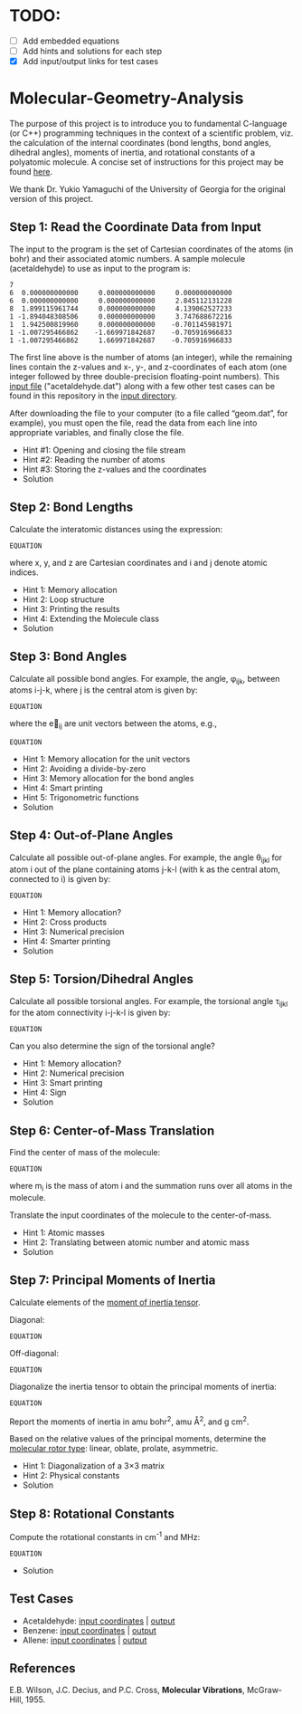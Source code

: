 # TODO:
- [ ] Add embedded equations
- [ ] Add hints and solutions for each step
- [x] Add input/output links for test cases

# Molecular-Geometry-Analysis
The purpose of this project is to introduce you to fundamental C-language (or C++) programming techniques in the context of a scientific problem, viz. the calculation of the internal coordinates (bond lengths, bond angles, dihedral angles), moments of inertia, and rotational constants of a polyatomic molecule. A concise set of instructions for this project may be found [here](https://github.com/CrawfordGroup/ProgrammingProjects/blob/master/Project%2301/project1-instructions.pdf).

We thank Dr. Yukio Yamaguchi of the University of Georgia for the original version of this project.

## Step 1: Read the Coordinate Data from Input
The input to the program is the set of Cartesian coordinates of the atoms (in bohr) and their associated atomic numbers. A sample molecule (acetaldehyde) to use as input to the program is:

    7
    6  0.000000000000     0.000000000000     0.000000000000
    6  0.000000000000     0.000000000000     2.845112131228
    8  1.899115961744     0.000000000000     4.139062527233
    1 -1.894048308506     0.000000000000     3.747688672216
    1  1.942500819960     0.000000000000    -0.701145981971
    1 -1.007295466862    -1.669971842687    -0.705916966833
    1 -1.007295466862     1.669971842687    -0.705916966833
    
The first line above is the number of atoms (an integer), while the remaining lines contain the z-values and x-, y-, and z-coordinates of each atom (one integer followed by three double-precision floating-point numbers). This [input file](https://github.com/CrawfordGroup/ProgrammingProjects/blob/master/Project%2301/input/acetaldehyde.dat) ("acetaldehyde.dat") along with a few other test cases can be found in this repository in the [input directory](https://github.com/CrawfordGroup/ProgrammingProjects/tree/master/Project%2301/input).

After downloading the file to your computer (to a file called “geom.dat”, for example), you must open the file, read the data from each line into appropriate variables, and finally close the file.

- Hint #1: Opening and closing the file stream
- Hint #2: Reading the number of atoms
- Hint #3: Storing the z-values and the coordinates
- Solution

## Step 2: Bond Lengths
Calculate the interatomic distances using the expression:

```
EQUATION
```

where x, y, and z are Cartesian coordinates and i and j denote atomic indices.

- Hint 1: Memory allocation
- Hint 2: Loop structure
- Hint 3: Printing the results
- Hint 4: Extending the Molecule class
- Solution

## Step 3: Bond Angles
Calculate all possible bond angles. For example, the angle, &phi;<sub>ijk</sub>, between atoms i-j-k, where j is the central atom is given by:

```
EQUATION
```

where the e&#8407;<sub>ij</sub> are unit vectors between the atoms, e.g.,

```
EQUATION
```

- Hint 1: Memory allocation for the unit vectors
- Hint 2: Avoiding a divide-by-zero
- Hint 3: Memory allocation for the bond angles
- Hint 4: Smart printing
- Hint 5: Trigonometric functions
- Solution

## Step 4: Out-of-Plane Angles
Calculate all possible out-of-plane angles. For example, the angle &theta;<sub>ijkl</sub> for atom i out of the plane containing atoms j-k-l (with k as the central atom, connected to i) is given by:

```
EQUATION
```

- Hint 1: Memory allocation?
- Hint 2: Cross products
- Hint 3: Numerical precision
- Hint 4: Smarter printing
- Solution

## Step 5: Torsion/Dihedral Angles
Calculate all possible torsional angles. For example, the torsional angle &tau;<sub>ijkl</sub> for the atom connectivity i-j-k-l is given by:

```
EQUATION
```

Can you also determine the sign of the torsional angle?

- Hint 1: Memory allocation?
- Hint 2: Numerical precision
- Hint 3: Smart printing
- Hint 4: Sign
- Solution

## Step 6: Center-of-Mass Translation
Find the center of mass of the molecule:

```
EQUATION
```

where m<sub>i</sub> is the mass of atom i and the summation runs over all atoms in the molecule.

Translate the input coordinates of the molecule to the center-of-mass.

- Hint 1: Atomic masses
- Hint 2: Translating between atomic number and atomic mass
- Solution

## Step 7: Principal Moments of Inertia
Calculate elements of the [moment of inertia tensor](http://en.wikipedia.org/wiki/Moment_of_inertia_tensor).

Diagonal:
```
EQUATION
```

Off-diagonal:
```
EQUATION
```

Diagonalize the inertia tensor to obtain the principal moments of inertia:
```
EQUATION
```

Report the moments of inertia in amu bohr<sup>2</sup>, amu &#8491;<sup>2</sup>, and g cm<sup>2</sup>.

Based on the relative values of the principal moments, determine the [molecular rotor type](http://en.wikipedia.org/wiki/Rotational_spectroscopy): linear, oblate, prolate, asymmetric.

- Hint 1: Diagonalization of a 3×3 matrix
- Hint 2: Physical constants
- Solution

## Step 8: Rotational Constants
Compute the rotational constants in cm<sup>-1</sup> and MHz:

```
EQUATION
```

- Solution


## Test Cases
- Acetaldehyde: [input coordinates](https://github.com/CrawfordGroup/ProgrammingProjects/blob/master/Project%2301/input/acetaldehyde.dat) | [output](https://github.com/CrawfordGroup/ProgrammingProjects/blob/master/Project%2301/output/acetaldehyde_out.txt)
- Benzene: [input coordinates](https://github.com/CrawfordGroup/ProgrammingProjects/blob/master/Project%2301/input/benzene.dat) | [output](https://github.com/CrawfordGroup/ProgrammingProjects/blob/master/Project%2301/output/benzene_out.txt)
- Allene: [input coordinates](https://github.com/CrawfordGroup/ProgrammingProjects/blob/master/Project%2301/input/allene.dat) | [output](https://github.com/CrawfordGroup/ProgrammingProjects/blob/master/Project%2301/output/allene_out.txt)

## References
E.B. Wilson, J.C. Decius, and P.C. Cross, __Molecular Vibrations__, McGraw-Hill, 1955.
